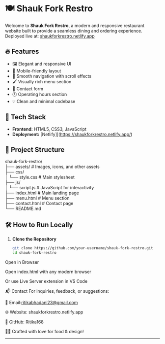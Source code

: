 # 🍽️ Shauk Fork Restro

Welcome to **Shauk Fork Restro**, a modern and responsive restaurant website built to provide a seamless dining and ordering experience. Deployed live at: [shaukforkrestro.netlify.app](https://shaukforkrestro.netlify.app/)

## 🔥 Features

- 🖼️ Elegant and responsive UI
- 📱 Mobile-friendly layout
- 🧭 Smooth navigation with scroll effects
- 🖌️ Visually rich menu section
- 📩 Contact form
- 🕐 Operating hours section
- 💡 Clean and minimal codebase

## 🚀 Tech Stack

- **Frontend:** HTML5, CSS3, JavaScript
- **Deployment:** [Netlify]](https://shaukforkrestro.netlify.app/)



## 📁 Project Structure

shauk-fork-restro/
<br>
├── assets/ # Images, icons, and other assets
<br>
├── css/
<br>
│ └── style.css # Main stylesheet
<br>
├── js/
<br>
│ └── script.js # JavaScript for interactivity<br>
├── index.html # Main landing page<br>
├── menu.html # Menu section<br>
├── contact.html # Contact page<br>
└── README.md<br>



## 🛠️ How to Run Locally

1. **Clone the Repository**
   ```bash
   git clone https://github.com/your-username/shauk-fork-restro.git
   cd shauk-fork-restro
Open in Browser

Open index.html with any modern browser

Or use Live Server extension in VS Code

📬 Contact
For inquiries, feedback, or suggestions:

💌 Email:ritikabhadani23@gmail.com

🌐 Website: shaukforkrestro.netlify.app

🐙 GitHub: Ritika168


👨‍🍳 Crafted with love for food & design!

---
